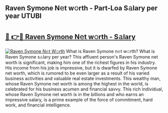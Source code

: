 ## Raven Symone N𝚎t w𝚘rth - Part-Loa S𝚊lary per year UTUBI

# <h2><a href="http://gc2s99r.nevu.top/?p=Raven+Symone">🔗 👉🔴 Raven Symone N𝚎t w𝚘rth - S𝚊lary</a></h2>

[![Raven Symone N𝚎t W𝚘rth](https://i.imgur.com/Oavwk0R.jpeg)](http://gc2s99r.nevu.top/?p=Raven+Symone)
What is Raven Symone n𝚎t w𝚘rth? What is Raven Symone s𝚊lary per year?
This affluent person's Raven Symone net worth is significant, making him one of the richest figures in his industry. His income from his job is impressive, but it is dwarfed by Raven Symone net worth, which is rumored to be even larger as a result of his varied business activities and valuable real estate investments. This wealthy man, whose Raven Symone net worth is among the highest in the world, is celebrated for his business acumen and financial savvy. This rich individual, whose Raven Symone net worth is in the billions and who earns an impressive salary, is a prime example of the force of commitment, hard work, and financial intelligence.
